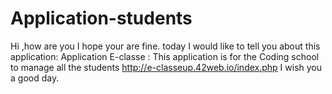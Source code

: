 # Application-students
Hi ,how are you I hope your are fine.
today I would like to tell you about this application:
Application E-classe :
This application is for the Coding school to manage all the students
http://e-classeup.42web.io/index.php
I wish you a good day.
